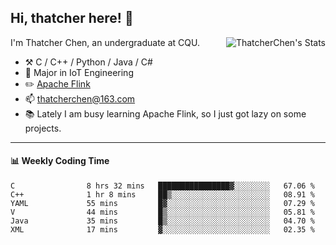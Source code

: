 ## Hi, thatcher here! :wave:

<img align="right" src="https://github-readme-stats.vercel.app/api?username=thatcherchen&title_color=333&text_color=777" alt="ThatcherChen's Stats" >

I'm Thatcher Chen, an undergraduate at CQU.

- :hammer_and_pick:  C / C++ / Python / Java / C# 
- :seedling:  Major in IoT Engineering
- :pencil2: [Apache Flink](https://github.com/apache/flink)
- :mailbox: thatcherchen@163.com
- :books: Lately I am busy learning Apache Flink, so I just got lazy on some projects.

---

#### :bar_chart: Weekly Coding Time

<!--START_SECTION:waka-->

```text
C                8 hrs 32 mins   ████████████████▓░░░░░░░░   67.06 %
C++              1 hr 8 mins     ██▒░░░░░░░░░░░░░░░░░░░░░░   08.91 %
YAML             55 mins         █▓░░░░░░░░░░░░░░░░░░░░░░░   07.29 %
V                44 mins         █▒░░░░░░░░░░░░░░░░░░░░░░░   05.81 %
Java             35 mins         █▒░░░░░░░░░░░░░░░░░░░░░░░   04.70 %
XML              17 mins         ▓░░░░░░░░░░░░░░░░░░░░░░░░   02.35 %
```

<!--END_SECTION:waka-->
